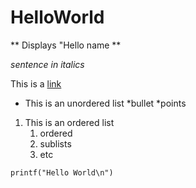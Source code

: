 # HelloWorld

** Displays "Hello name **

*sentence in italics*

This is a [link](http://google.com)

* This is an unordered list
	*bullet
	*points

1. This is an ordered list
	1. ordered
	2. sublists
	3. etc

`printf("Hello World\n")`

